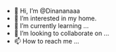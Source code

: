 - 👋 Hi, I’m @Dinananaaa
- 👀 I’m interested in my home.
- 🌱 I’m currently learning ...
- 💞️ I’m looking to collaborate on ...
- 📫 How to reach me ...

<!---
Dinananaaa/Dinananaaa is a ✨ special ✨ repository because its `README.md` (this file) appears on your GitHub profile.
You can click the Preview link to take a look at your changes.
--->
